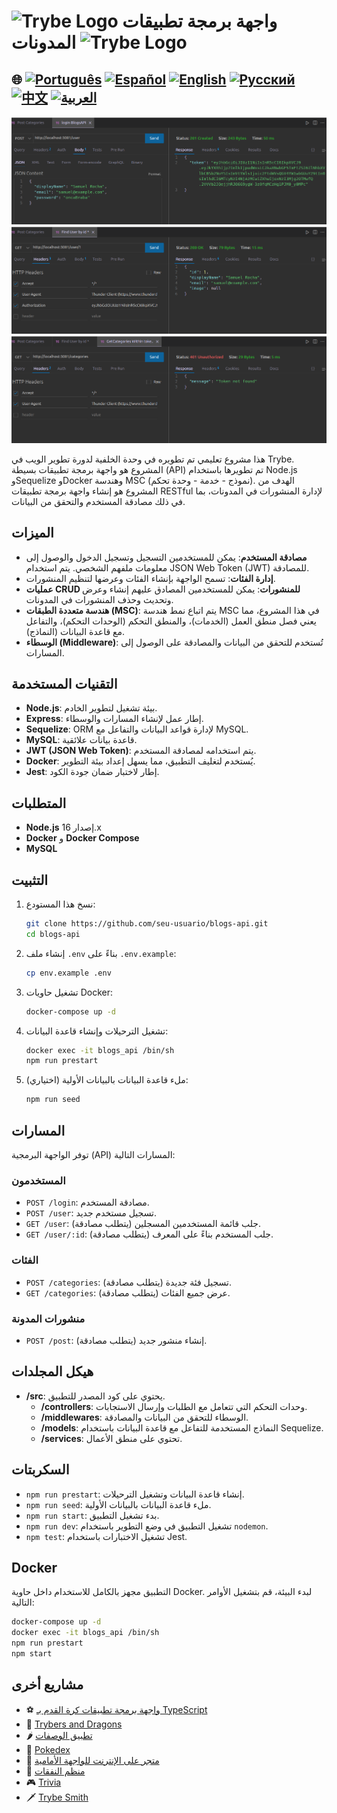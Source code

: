 # <img src="https://agenciars.com.br/wp-content/uploads/2022/06/Trybe.png" alt="Trybe Logo" width="52" height="30" /> واجهة برمجة تطبيقات المدونات <img src="https://agenciars.com.br/wp-content/uploads/2022/06/Trybe.png" alt="Trybe Logo" width="52" height="30" />

## 🌐 [![Português](https://img.shields.io/badge/Português-green)](https://github.com/SamuelRocha91/BlogsApi/blob/main/README.md) [![Español](https://img.shields.io/badge/Español-yellow)](https://github.com/SamuelRocha91/BlogsApi/blob/main/README_es.md) [![English](https://img.shields.io/badge/English-blue)](https://github.com/SamuelRocha91/BlogsApi/blob/main/README_en.md) [![Русский](https://img.shields.io/badge/Русский-lightgrey)](https://github.com/SamuelRocha91/BlogsApi/blob/main/README_ru.md) [![中文](https://img.shields.io/badge/中文-red)](https://github.com/SamuelRocha91/BlogsApi/blob/main/README_ch.md) [![العربية](https://img.shields.io/badge/العربية-orange)](https://github.com/SamuelRocha91/BlogsApi/blob/main/README_ar.md)

![لقطة شاشة التطبيق](./assets/blogs.png) ![لقطة شاشة التطبيق](./assets/blogs02.png)
![لقطة شاشة التطبيق](./assets/blogs03.png)

هذا مشروع تعليمي تم تطويره في وحدة الخلفية لدورة تطوير الويب في Trybe. المشروع هو واجهة برمجة تطبيقات بسيطة (API) تم تطويرها باستخدام Node.js وSequelize وDocker وهندسة MSC (نموذج - خدمة - وحدة تحكم). الهدف من المشروع هو إنشاء واجهة برمجة تطبيقات RESTful لإدارة المنشورات في المدونات، بما في ذلك مصادقة المستخدم والتحقق من البيانات.

## الميزات

- **مصادقة المستخدم**: يمكن للمستخدمين التسجيل وتسجيل الدخول والوصول إلى معلومات ملفهم الشخصي. يتم استخدام JSON Web Token (JWT) للمصادقة.
- **إدارة الفئات**: تسمح الواجهة بإنشاء الفئات وعرضها لتنظيم المنشورات.
- **عمليات CRUD للمنشورات**: يمكن للمستخدمين المصادق عليهم إنشاء وعرض وتحديث وحذف المنشورات في المدونات.
- **هندسة متعددة الطبقات (MSC)**: يتم اتباع نمط هندسة MSC في هذا المشروع، مما يعني فصل منطق العمل (الخدمات)، والمنطق التحكم (الوحدات التحكم)، والتفاعل مع قاعدة البيانات (النماذج).
- **الوسطاء (Middleware)**: تُستخدم للتحقق من البيانات والمصادقة على الوصول إلى المسارات.

## التقنيات المستخدمة

- **Node.js**: بيئة تشغيل لتطوير الخادم.
- **Express**: إطار عمل لإنشاء المسارات والوسطاء.
- **Sequelize**: ORM لإدارة قواعد البيانات والتفاعل مع MySQL.
- **MySQL**: قاعدة بيانات علائقية.
- **JWT (JSON Web Token)**: يتم استخدامه لمصادقة المستخدم.
- **Docker**: يُستخدم لتغليف التطبيق، مما يسهل إعداد بيئة التطوير.
- **Jest**: إطار لاختبار ضمان جودة الكود.

## المتطلبات

- **Node.js** إصدار 16.x
- **Docker** و **Docker Compose**
- **MySQL**

## التثبيت

1. نسخ هذا المستودع:
   ```bash
   git clone https://github.com/seu-usuario/blogs-api.git
   cd blogs-api
   ```

2. إنشاء ملف `.env` بناءً على `.env.example`:
   ```bash
   cp env.example .env
   ```

3. تشغيل حاويات Docker:
   ```bash
   docker-compose up -d
   ```

4. تشغيل الترحيلات وإنشاء قاعدة البيانات:
   ```bash
   docker exec -it blogs_api /bin/sh
   npm run prestart
   ```

5. (اختياري) ملء قاعدة البيانات بالبيانات الأولية:
   ```bash
   npm run seed
   ```

## المسارات

توفر الواجهة البرمجية (API) المسارات التالية:

### المستخدمون
- `POST /login`: مصادقة المستخدم.
- `POST /user`: تسجيل مستخدم جديد.
- `GET /user`: جلب قائمة المستخدمين المسجلين (يتطلب مصادقة).
- `GET /user/:id`: جلب المستخدم بناءً على المعرف (يتطلب مصادقة).

### الفئات
- `POST /categories`: تسجيل فئة جديدة (يتطلب مصادقة).
- `GET /categories`: عرض جميع الفئات (يتطلب مصادقة).

### منشورات المدونة
- `POST /post`: إنشاء منشور جديد (يتطلب مصادقة).

## هيكل المجلدات

- **/src**: يحتوي على كود المصدر للتطبيق.
  - **/controllers**: وحدات التحكم التي تتعامل مع الطلبات وإرسال الاستجابات.
  - **/middlewares**: الوسطاء للتحقق من البيانات والمصادقة.
  - **/models**: النماذج المستخدمة للتفاعل مع قاعدة البيانات باستخدام Sequelize.
  - **/services**: تحتوي على منطق الأعمال.

## السكربتات

- `npm run prestart`: إنشاء قاعدة البيانات وتشغيل الترحيلات.
- `npm run seed`: ملء قاعدة البيانات بالبيانات الأولية.
- `npm run start`: بدء تشغيل التطبيق.
- `npm run dev`: تشغيل التطبيق في وضع التطوير باستخدام `nodemon`.
- `npm test`: تشغيل الاختبارات باستخدام Jest.

## Docker

التطبيق مجهز بالكامل للاستخدام داخل حاوية Docker. لبدء البيئة، قم بتشغيل الأوامر التالية:

```bash
docker-compose up -d
docker exec -it blogs_api /bin/sh
npm run prestart
npm start
```

## مشاريع أخرى

- ⚽ [واجهة برمجة تطبيقات كرة القدم بـ TypeScript](https://github.com/SamuelRocha91/trybeFutebolClube/blob/main/README_ar.md)
- 🐉 [Trybers and Dragons](https://github.com/SamuelRocha91/trybeAndDragons/blob/main/README_ar.md)
- 🌶️ [تطبيق الوصفات](https://github.com/SamuelRocha91/ProjectRecipesApp/blob/main/README_ar.md)
- 🐣 [Pokedex](https://github.com/SamuelRocha91/pokedex/blob/main/README_ar.md)
- 🏪 [متجر على الإنترنت للواجهة الأمامية](https://github.com/SamuelRocha91/project-frontend-online-store/blob/main/README_ar.md)
- 👛 [منظم النفقات](https://github.com/SamuelRocha91/project-trybewallet/blob/main/README_ar.md)
- 🎮 [Trivia](https://github.com/SamuelRocha91/trivia_game/blob/main/README_ar.md)
- 🗡️ [Trybe Smith](https://github.com/SamuelRocha91/TrybeSmith/blob/main/README_ar.md)
